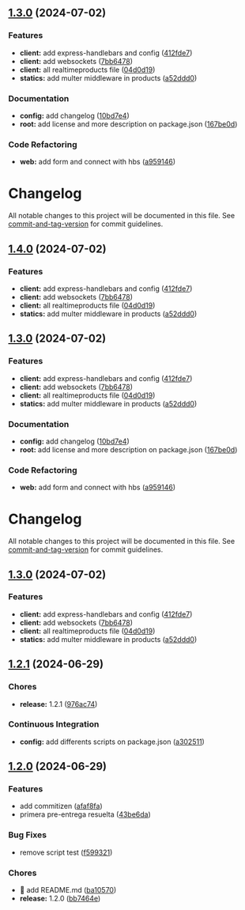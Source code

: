 ## [1.3.0](https://github.com/AllanNara/PF-Backend/compare/v1.2.1...v1.3.0) (2024-07-02)

### Features

* **client:** add express-handlebars and config ([412fde7](https://github.com/AllanNara/PF-Backend/commit/412fde75dea2027c5426fc83f59dd9d8164953f9))
* **client:** add websockets ([7bb6478](https://github.com/AllanNara/PF-Backend/commit/7bb64783c6910d5d7098e980072cb28829f1dd45))
* **client:** all realtimeproducts file ([04d0d19](https://github.com/AllanNara/PF-Backend/commit/04d0d19d52dfeccb1e807bf3e44d92b198e29d0d))
* **statics:** add multer middleware in products ([a52ddd0](https://github.com/AllanNara/PF-Backend/commit/a52ddd0d512165241746e968faad8ae5f8f31b42))

### Documentation

* **config:** add changelog ([10bd7e4](https://github.com/AllanNara/PF-Backend/commit/10bd7e4f4e35617d00a96a7186c7ba8edd447963))
* **root:** add license and more description on package.json ([167be0d](https://github.com/AllanNara/PF-Backend/commit/167be0d480de7129144dc23adac667ee2c7dbf34))

### Code Refactoring

* **web:** add form and connect with hbs ([a959146](https://github.com/AllanNara/PF-Backend/commit/a9591465c437353e87e88d9bf3d4da7d99537b6d))
# Changelog

All notable changes to this project will be documented in this file. See [commit-and-tag-version](https://github.com/absolute-version/commit-and-tag-version) for commit guidelines.

## [1.4.0](https://github.com/AllanNara/PF-Backend/compare/v1.2.1...v1.4.0) (2024-07-02)


### Features

* **client:** add express-handlebars and config ([412fde7](https://github.com/AllanNara/PF-Backend/commit/412fde75dea2027c5426fc83f59dd9d8164953f9))
* **client:** add websockets ([7bb6478](https://github.com/AllanNara/PF-Backend/commit/7bb64783c6910d5d7098e980072cb28829f1dd45))
* **client:** all realtimeproducts file ([04d0d19](https://github.com/AllanNara/PF-Backend/commit/04d0d19d52dfeccb1e807bf3e44d92b198e29d0d))
* **statics:** add multer middleware in products ([a52ddd0](https://github.com/AllanNara/PF-Backend/commit/a52ddd0d512165241746e968faad8ae5f8f31b42))

## [1.3.0](https://github.com/AllanNara/PF-Backend/compare/v1.2.1...v1.3.0) (2024-07-02)

### Features

* **client:** add express-handlebars and config ([412fde7](https://github.com/AllanNara/PF-Backend/commit/412fde75dea2027c5426fc83f59dd9d8164953f9))
* **client:** add websockets ([7bb6478](https://github.com/AllanNara/PF-Backend/commit/7bb64783c6910d5d7098e980072cb28829f1dd45))
* **client:** all realtimeproducts file ([04d0d19](https://github.com/AllanNara/PF-Backend/commit/04d0d19d52dfeccb1e807bf3e44d92b198e29d0d))
* **statics:** add multer middleware in products ([a52ddd0](https://github.com/AllanNara/PF-Backend/commit/a52ddd0d512165241746e968faad8ae5f8f31b42))

### Documentation

* **config:** add changelog ([10bd7e4](https://github.com/AllanNara/PF-Backend/commit/10bd7e4f4e35617d00a96a7186c7ba8edd447963))
* **root:** add license and more description on package.json ([167be0d](https://github.com/AllanNara/PF-Backend/commit/167be0d480de7129144dc23adac667ee2c7dbf34))

### Code Refactoring

* **web:** add form and connect with hbs ([a959146](https://github.com/AllanNara/PF-Backend/commit/a9591465c437353e87e88d9bf3d4da7d99537b6d))
# Changelog

All notable changes to this project will be documented in this file. See [commit-and-tag-version](https://github.com/absolute-version/commit-and-tag-version) for commit guidelines.

## [1.3.0](https://github.com/AllanNara/PF-Backend/compare/v1.2.1...v1.3.0) (2024-07-02)


### Features

* **client:** add express-handlebars and config ([412fde7](https://github.com/AllanNara/PF-Backend/commit/412fde75dea2027c5426fc83f59dd9d8164953f9))
* **client:** add websockets ([7bb6478](https://github.com/AllanNara/PF-Backend/commit/7bb64783c6910d5d7098e980072cb28829f1dd45))
* **client:** all realtimeproducts file ([04d0d19](https://github.com/AllanNara/PF-Backend/commit/04d0d19d52dfeccb1e807bf3e44d92b198e29d0d))
* **statics:** add multer middleware in products ([a52ddd0](https://github.com/AllanNara/PF-Backend/commit/a52ddd0d512165241746e968faad8ae5f8f31b42))

## [1.2.1](https://github.com/AllanNara/PF-Backend/compare/v1.2.0...v1.2.1) (2024-06-29)

### Chores

* **release:** 1.2.1 ([976ac74](https://github.com/AllanNara/PF-Backend/commit/976ac7432fd06273a1b1d545db9654f44cde05c1))

### Continuous Integration

* **config:** add differents scripts on package.json ([a302511](https://github.com/AllanNara/PF-Backend/commit/a30251184c2de7c9c137bb7aafae52b4ce49e390))
## [1.2.0](https://github.com/AllanNara/PF-Backend/compare/ba105706d5f8b4166e0538ed0758e65d9c1531dc...v1.2.0) (2024-06-29)

### Features

* add commitizen ([afaf8fa](https://github.com/AllanNara/PF-Backend/commit/afaf8fa82ffa66116cd011ebd2581e6ad3f39de1))
* primera pre-entrega resuelta ([43be6da](https://github.com/AllanNara/PF-Backend/commit/43be6dae3647fb626a479df6356fcfb63b37944e))

### Bug Fixes

* remove script test ([f599321](https://github.com/AllanNara/PF-Backend/commit/f5993212995851f83b0b04234fc42314ec97ec78))

### Chores

* :memo: add README.md ([ba10570](https://github.com/AllanNara/PF-Backend/commit/ba105706d5f8b4166e0538ed0758e65d9c1531dc))
* **release:** 1.2.0 ([bb7464e](https://github.com/AllanNara/PF-Backend/commit/bb7464e9af4520c9176c79dcfb6a3a390aebe549))
